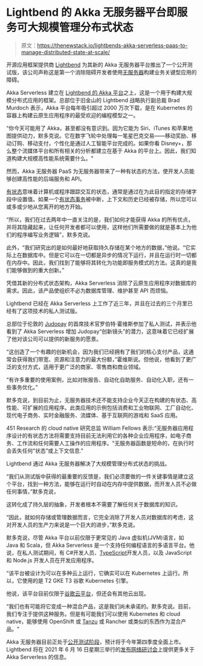 # Lightbend 的 Akka 无服务器平台即服务可大规模管理分布式状态

> 原文：<https://thenewstack.io/lightbends-akka-serverless-paas-to-manage-distributed-state-at-scale/>

开源应用框架提供商 [Lightbend](https://www.lightbend.com/?utm_content=inline-mention) 为其新的 Akka 无服务器平台推出了一个公开测试版，该公司声称这是第一个消除阻碍开发者使用[无服务器](https://thenewstack.io/category/serverless/)构建业务关键型应用的障碍。

Akka Serverless 建立在 [Lightbend 的 Akka 平台](https://searchapparchitecture.techtarget.com/news/252496868/Lightbend-launches-new-Akka-Cloud-Service-on-AWS)之上，这是一个用于构建大规模分布式应用的框架。总部位于旧金山的 Lightbend 战略执行副总裁 Brad Murdoch 表示，Akka 平台每年吸引超过 2000 万次下载，是在 Kubernetes 的容器上构建云原生应用程序的最受欢迎的编程模型之一。

“你今天可能用了 Akka，甚至都没有意识到。因为它能为 Siri、iTunes 和苹果地图提供动力，默多克说。它在数字飞轮中处理每一笔星巴克交易——移动奖励、移动订购、移动支付，个性化是通过人工智能平台完成的。如果你看 Disney+，那么整个流媒体平台和所有相关的分析都建立在基于 Akka 的平台上。因此，我们知道构建大规模高性能系统需要什么。"

然而，Akka 无服务器 PaaS 为无服务器带来了一种有状态的方法，使开发人员能够创建高性能的后端服务和 API。

[有状态](https://whatis.techtarget.com/definition/stateless)意味着计算机或程序跟踪交互的状态，通常是通过在为此目的指定的存储字段中设置值。如果一个[有状态事务](https://www.redhat.com/en/topics/cloud-native-apps/stateful-vs-stateless)被中断，上下文和历史已经被存储，所以您可以或多或少地从您离开的地方开始。

“所以，我们在过去两年中一直关注的是，我们如何才能获得 Akka 的所有优点，并将其隐藏起来，让任何开发者都可以使用，这样他们所需要做的就是基本上为他们的程序编写业务逻辑”，默多克说。

此外，“我们研究出的是如何最好地获取持久存储在某个地方的数据，”他说。“它实际上在数据库中。但是它可以在一切都是异步的情况下运行，并且在运行时一切都在内存中。因此，我们找到了能够将其转化为功能即服务模式的方法。这真的是我们能够做到的重大创新。”

凭借其新的分布式状态架构，Akka Serverless 消除了云原生应用程序对数据库的需求。因此，该产品使组织不必为数据库管理、维护甚至 API 而烦恼。

Lightbend 已经在 Akka Serverless 上工作了近三年，并且在过去的三个月里已经有了这项技术的私人测试版。

总部位于伦敦的 [Judopay](https://www.judopay.com/) 的首席技术官罗伯特·霍维斯参加了私人测试，并表示他看到了 Akka Serverless 增加 Judopay“创新镜头”的潜力，这意味着它已经扩展了他对该公司可以提供的新服务的愿景。

“这创造了一个有趣的创新机会，因为我们已经拥有了我们的核心支付产品，这通常会获得我们带宽、资源和注意力的最大份额，”霍维斯说。但他说，他看到了更广泛的支付方式，适用于更广泛的商家、零售商和商业领域。

“有许多重要的使用案例，比如对账报告、自动化自助服务、自动化入职，还有一些事务优化。”

默多克说，到目前为止，无服务器技术还不能支持企业今天正在构建的有状态、高性能、可扩展的应用程序。此类应用的示例包括消费和工业物联网、工厂自动化、现代电子商务、实时金融服务、流媒体、基于互联网的游戏和 SaaS 应用。

451 Research 的 cloud native 研究总监 William Fellows 表示:“无服务器应用程序设计的有状态方法将需要支持目前无法利用它的各种企业应用程序，如电子商务、工作流和任何需要人工操作的应用程序。"无服务器函数是短命的，在执行时会丢失任何“状态”或上下文信息."

Lightbend 通过 Akka 无服务器解决了大规模管理分布式状态的挑战。

“我们从测试版中获得的最重要的反馈是，我们必须要做的一件关键事情是建立这个平台，找到一种方法，能够在运行时自动在内存中提供数据，而开发人员不必做任何事情，”默多克说，

这转化成了持久层的抽象，开发者根本不需要了解任何关于数据库的知识。

“因此，就如何存储或管理数据而言，它完全消除了开发人员对数据库的考虑，这对开发人员的生产力来说是一个巨大的进步，”默多克说。

默多克说，尽管 Akka 平台以前仅限于更常见的 Java 虚拟机(JVM)语言，如 Java 和 Scala，但 Akka Serverless 是一个支持任何编程语言的多语言平台。他说，在私人测试期间，有 C#开发人员、[TypeScript](https://searchapparchitecture.techtarget.com/news/252488217/TypeScripts-co-creator-speaks-out-on-TypeScript-40)开发人员，以及 JavaScript 和 Node.js 开发人员在开发应用程序。

“该平台被设计为可以在多种云上运行，它确实可以在 Kubernetes 上运行。所以，它使用的是 T2 GKE T3 谷歌 Kubernetes 引擎。

他说，该平台目前仅限于[谷歌云平台](https://thenewstack.io/3-tips-for-benchmarking-and-provisioning-google-cloud/)，但还会有其他云出现。

“我们也有可能将它变成一种混合产品，这是我们尚未承诺的。默多克说。目前，我们专注于提供这种服务。但是有可能我们可以使用 Kubernetes 和 cloud native，能够使用 OpenShift 或 [Tanzu](https://thenewstack.io/vmwares-tanzu-extends-across-all-security-layers-on-kubernetes/) 或 Rancher 或类似的东西作为混合产品。"

Akka 无服务器目前正处于[公开测试阶段](https://console.akkaserverless.com/p/register)，预计将于今年第四季度全面上市。Lightbend 将在 2021 年 6 月 16 日星期三举行的[发布网络研讨会](https://info.lightbend.com/akka-serverless-open-beta-stateful-services-made-simple-register.html)上提供更多关于 Akka Serverless 的信息。

<svg xmlns:xlink="http://www.w3.org/1999/xlink" viewBox="0 0 68 31" version="1.1"><title>Group</title> <desc>Created with Sketch.</desc></svg>